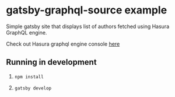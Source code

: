 # gatsby-graphql-source example

Simple gatsby site that displays list of authors fetched using Hasura GraphQL engine.

Check out Hasura graphql engine console [here](https://gatsby-ser.herokuapp.com/console/api-explorer)

## Running in development

1. `npm install`

2. `gatsby develop`

